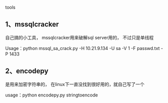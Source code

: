 tools

1、mssqlcracker
---------------

自己搞的小工具， mssqlcracker用来破解sql server用的， 不过只是单线程

Usage：python mssql_sa_crack.py -H 10.21.9.134 -U sa -V 1 -F passwd.txt -P 1433


2、encodepy
----------------

是用来加密字符串的， 在linux下一直没找到很好用的，就自己写了一个

usage：python encodepy.py stringtoencode





